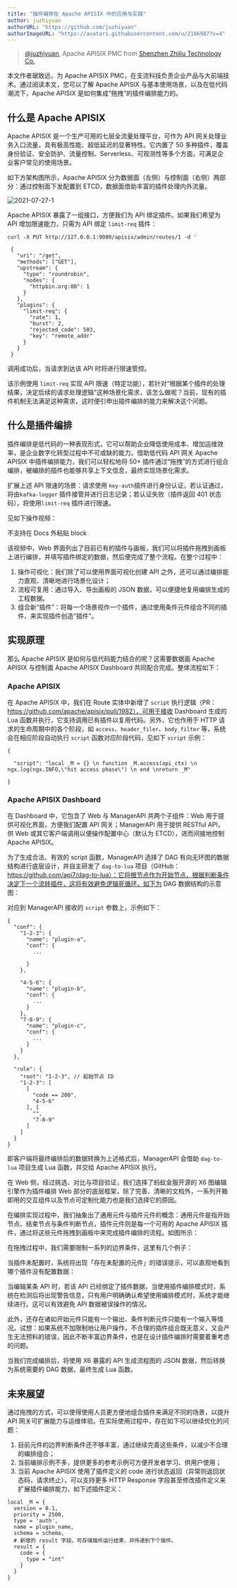 ```yaml
---
title: "插件编排在 Apache APISIX 中的应用与实践"
author: juzhiyuan
authorURL: "https://github.com/juzhiyuan"
authorImageURL: "https://avatars.githubusercontent.com/u/2106987?v=4"
---
```

> [@juzhiyuan](https://github.com/juzhiyuan), Apache APISIX PMC from [Shenzhen Zhiliu Technology Co.](https://www.apiseven.com/)
<!--truncate-->

本文作者琚致远，为 Apache APISIX PMC，在支流科技负责企业产品与大前端技术。通过阅读本文，您可以了解 Apache APISIX 与基本使用场景，以及在低代码潮流下，Apache APISIX 是如何集成“拖拽”的插件编排能力的。

## 什么是 Apache APISIX

Apache APISIX 是一个生产可用的七层全流量处理平台，可作为 API 网关处理业务入口流量，具有极高性能、超低延迟的显著特性。它内置了 50 多种插件，覆盖身份验证、安全防护、流量控制、Serverless、可观测性等多个方面，可满足企业客户常见的使用场景。

如下方架构图所示，Apache APISIX 分为数据面（左侧）与控制面（右侧）两部分：通过控制面下发配置到 ETCD，数据面借助丰富的插件处理内外流量。

![2021-07-27-1](../static/img/blog_img/2021-07-27-1.png)

Apache APISIX 暴露了一组接口，方便我们为 API 绑定插件。如果我们希望为 API 增加限速能力，只需为 API 绑定 `limit-req` 插件：

``` shell
curl -X PUT http://127.0.0.1:9080/apisix/admin/routes/1 -d '

 {
   "uri": "/get",
   "methods": ["GET"],
   "upstream": {
     "type": "roundrobin",
     "nodes": {
       "httpbin.org:80": 1
     }
   },
   "plugins": {
     "limit-req": {
       "rate": 1,
       "burst": 2,
       "rejected_code": 503,
       "key": "remote_addr"
     }
   }
 }
```

调用成功后，当请求到达该 API 时将进行限速管控。

该示例使用 `limit-req` 实现 API 限速（特定功能），若针对“根据某个插件的处理结果，决定后续的请求处理逻辑”这种场景化需求，该怎么做呢？当前，现有的插件机制无法满足这种需求，这时便引申出插件编排的能力来解决这个问题。

## 什么是插件编排

插件编排是低代码的一种表现形式，它可以帮助企业降低使用成本、增加运维效率，是企业数字化转型过程中不可或缺的能力。借助低代码 API 网关 Apache APISIX 中插件编排能力，我们可以轻松地将 50+ 插件通过“拖拽”的方式进行组合编排，被编排的插件也能够共享上下文信息，最终实现场景化需求。

扩展上述 API 限速的场景：请求使用 `key-auth`插件进行身份认证，若认证通过，将由`kafka-logger` 插件接管并进行日志记录；若认证失败（插件返回 401 状态码），将使用`limit-req` 插件进行限速。

见如下操作视频：

不支持在 Docs 外粘贴 block

该视频中，Web 界面列出了目前已有的插件与画板，我们可以将插件拖拽到画板上进行编排，并填写插件绑定的数据，然后便完成了整个流程。在整个过程中：

1. 操作可视化：我们除了可以使用界面可视化创建 API 之外，还可以通过编排能力直观、清晰地进行场景化设计；
2. 流程可复用：通过导入、导出画板的 JSON 数据，可以便捷地复用编排生成的工程数据。
3. 组合新“插件”：将每一个场景视作一个插件，通过使用条件元件组合不同的插件，来实现插件创造“插件”。

## 实现原理

那么 Apache APISIX 是如何与低代码能力结合的呢？这需要数据面 Apache APISIX 与控制面 Apache APISIX Dashboard 共同配合完成。整体流程如下：



### Apache APISIX

在 Apache APISIX 中，我们在 Route 实体中新增了 `script` 执行逻辑（PR：https://github.com/apache/apisix/pull/1982），可用于接收 Dashboard 生成的 Lua 函数并执行，它支持调用已有插件以复用代码。另外，它也作用于 HTTP 请求的生命周期中的各个阶段，如 `access`、`header_filer`、`body_filter` 等，系统会在相应阶段自动执行 `script` 函数对应阶段代码，见如下 `script` 示例：

```shell
{

  "script": "local _M = {} \n function _M.access(api_ctx) \n ngx.log(ngx.INFO,\"hit access phase\") \n end \nreturn _M"

}
```

### Apache APISIX Dashboard

在 Dashboard 中，它包含了 Web 与 ManagerAPI 共两个子组件：Web 用于提供可视化界面，方便我们配置 API 网关；ManagerAPI 用于提供 RESTful API，供 Web 或其它客户端调用以便操作配置中心（默认为 ETCD），进而间接地控制 Apache APISIX。

为了生成合法、有效的 script 函数，ManagerAPI 选择了 DAG 有向无环图的数据结构进行底层设计，并自主研发了 `dag-to-lua` 项目（GitHub：https://github.com/api7/dag-to-lua）：它将根节点作为开始节点，根据判断条件决定下一个流转插件，这将有效避免逻辑死循环。如下为 DAG 数据结构的示意图：



对应到 ManagerAPI 接收的 `script` 参数上，示例如下：

```shell
{
  "conf": {
    "1-2-3": {
      "name": "plugin-a",
      "conf": {
        ...

      }
    },

    "4-5-6": {
      "name": "plugin-b",
      "conf": {
        ...
      }
    },
    "7-8-9": {
      "name": "plugin-c",
      "conf": {
        ...
      }
    }
  },

  "rule": {
    "root": "1-2-3", // 起始节点 ID
    "1-2-3": [
      [
        "code == 200",
        "4-5-6"
      ], [
        "",
        "7-8-9"
      ]
    ]
  }
}
```

即客户端将最终编排后的数据转换为上述格式后，ManagerAPI 会借助 `dag-to-lua` 项目生成 Lua 函数，并交给 Apache APISIX 执行。

在 Web 侧，经过挑选、对比与项目验证，我们选择了蚂蚁金服开源的 X6 图编辑引擎作为插件编排 Web 部分的底层框架，除了完善、清晰的文档外，一系列开箱即用的交互组件以及节点可定制化能力也是我们选择它的原因。



在编排实现过程中，我们抽象出了通用元件与插件元件的概念：通用元件是指开始节点、结束节点与条件判断节点，插件元件则是每一个可用的 Apache APISIX 插件，通过将这些元件拖拽到画板中来完成插件编排的流程。如图所示：



在拖拽过程中，我们需要限制一系列的边界条件，这里有几个例子：

当插件未配置时，系统将出现「存在未配置的元件」的错误提示，可以直观地看到哪个插件没有配置数据：


当编辑某条 API 时，若该 API 已经绑定了插件数据，当使用插件编排模式时，系统在检测后将出现警告信息，只有用户明确确认希望使用编排模式时，系统才能继续进行。这可以有效避免 API 数据被误操作的情况。



此外，还存在诸如开始元件只能有一个输出、条件判断元件只能有一个输入等情况。试想：如果系统不加限制地让用户操作，不合理的插件组合既无意义，又会产生无法预料的错误，因此不断丰富边界条件，也是在设计插件编排时需要着重考虑的问题。

当我们完成编排后，将使用 X6 暴露的 API 生成流程图的 JSON 数据，然后转换为系统需要的 DAG 数据，最终生成 Lua 函数。

## 未来展望

通过拖拽的方式，可以使得使用人员更方便地组合插件来满足不同的场景，以提升 API 网关可扩展能力与运维体验。在实际使用过程中，存在如下可以继续优化的问题：

1. 目前元件的边界判断条件还不够丰富，通过继续完善这些条件，以减少不合理的编排组合；
2. 当前编排示例不多，提供更多的参考示例可方便开发者学习、供用户使用；
3. 当前 Apache APISIX 使用了插件定义的 code 进行状态返回（异常则返回状态码，请求终止），可以支持更多 HTTP Response 字段甚至修改插件定义来扩展插件编排能力，如下述插件定义：

```shell
local _M = {
  version = 0.1,
  priority = 2500,
  type = 'auth',
  name = plugin_name,
  schema = schema,
  # 新增的 result 字段，可存储插件运行结果，并传递到下个插件。
  result = {
    code = {
      type = "int"
    }
  }
}
```